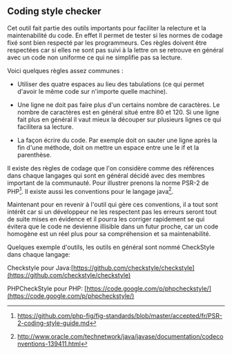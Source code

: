 
## Coding style checker

Cet outil fait partie des outils importants pour faciliter la relecture et la maintenabilité du code. En effet Il permet de tester si les normes de codage fixé sont bien respecté par les programmeurs. Ces règles doivent être respectées car si elles ne sont pas suivi à la lettre on se retrouve en général avec un code non uniforme ce qui ne simplifie pas sa lecture.

Voici quelques règles assez communes :

- Utiliser des quatre espaces au lieu des tabulations (ce qui permet d'avoir le même code sur n'importe quelle machine).

- Une ligne ne doit pas faire plus d'un certains nombre de caractères. Le nombre de caractères est en général situé entre 80 et 120. Si une ligne fait plus en général il vaut mieux la découper sur plusieurs lignes ce qui facilitera sa lecture.

- La façon écrire du code. Par exemple doit on sauter une ligne après la fin d'une méthode, doit on mettre un espace entre une le if et la parenthèse.

Il existe des règles de codage que l'on considère comme des références dans chaque langages qui sont en général décidé avec des membres important de la communauté.
Pour illustrer prenons la norme PSR-2 de PHP[^php_codeconventions]. Il existe aussi les conventions pour le langage java[^java_codeconventions].

[^java_codeconventions]: http://www.oracle.com/technetwork/java/javase/documentation/codeconventions-139411.html
[^php_codeconventions]: https://github.com/php-fig/fig-standards/blob/master/accepted/fr/PSR-2-coding-style-guide.md

Maintenant pour en revenir à l'outil qui gère ces conventions, il a tout sont intérêt car si un développeur ne les respectent pas les erreurs seront tout de suite mises en évidence et il pourra les corriger rapidement se qui évitera que le code ne devienne illisible dans un futur proche, car un code homogène est un réel plus pour sa compréhension et sa maintenabilité.

Quelques exemple d'outils, les outils en général sont nommé CheckStyle dans chaque langage:

Checkstyle pour Java:[https://github.com/checkstyle/checkstyle](https://github.com/checkstyle/checkstyle)

PHPCheckStyle pour PHP: [https://code.google.com/p/phpcheckstyle/](https://code.google.com/p/phpcheckstyle/)
